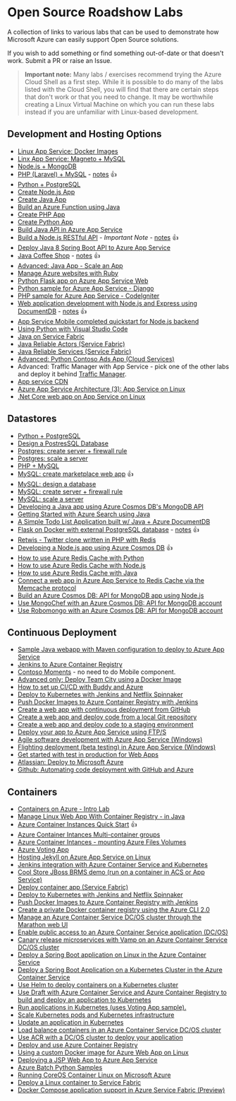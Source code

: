 # Open Source Roadshow Labs
A collection of links to various labs that can be used to demonstrate how Microsoft Azure can easily support Open Source solutions.

If you wish to add something or find something out-of-date or that doesn't work. Submit a PR or raise an Issue.

> **Important note:** Many labs / exercises recommend trying the Azure Cloud Shell as a first step. While it is possible to do many of the labs listed with the Cloud Shell, you will find that there are certain steps that don't work or that you need to change. It may be worthwhile creating a Linux Virtual Machine on which you can run these labs instead if you are unfamiliar with Linux-based development.

## Development and Hosting Options

* [Linux App Service: Docker Images](https://github.com/azure-app-service/apps)
* [Linx App Service: Magneto + MySQL](https://github.com/Azure-App-Service/apps/tree/master/Magneto)
* [Node.js + MongoDB](https://docs.microsoft.com/en-us/azure/app-service-web/app-service-web-tutorial-nodejs-mongodb-app)
* [PHP (Laravel) + MySQL](https://docs.microsoft.com/en-us/azure/app-service-web/app-service-web-tutorial-php-mysql) - [notes](PHP-Laravel+MySQL.md) :thumbsup:
* [Python + PostgreSQL](https://docs.microsoft.com/en-us/azure/app-service-web/app-service-web-tutorial-docker-python-postgresql-app)
* [Create Node.js App](https://docs.microsoft.com/en-us/azure/app-service-web/app-service-web-get-started-nodejs)
* [Create Java App](https://docs.microsoft.com/en-us/azure/app-service-web/app-service-web-get-started-java)
* [Build an Azure Function using Java](https://docs.microsoft.com/en-gb/azure/azure-functions/functions-create-first-java-maven)
* [Create PHP App](https://docs.microsoft.com/en-us/azure/app-service-web/app-service-web-get-started-php)
* [Create Python App](https://docs.microsoft.com/en-us/azure/app-service-web/app-service-web-get-started-python)
* [Build Java API in Azure App Service](https://docs.microsoft.com/en-au/azure/app-service-api/app-service-api-java-api-app)
* [Build a Node.js RESTful API](https://docs.microsoft.com/en-au/azure/app-service-api/app-service-api-nodejs-api-app) - *Important Note* - [notes](Node.js-RESTful-API.md) :thumbsup:
* [Deploy Java 8 Spring Boot API to Azure App Service](https://blogs.msdn.microsoft.com/cloud_solution_architect/2016/11/23/deploy-java-8-spring-boot-api-to-azure-app-service/)
* [Java Coffee Shop](https://github.com/Azure-Samples/app-service-web-java-get-started) - [notes](Java-Coffee-Shop.md) :thumbsup:
* [Advanced: Java App - Scale an App](https://github.com/Azure-Samples/app-service-java-scale-web-apps-on-linux)
* [Manage Azure websites with Ruby](https://github.com/Azure-Samples/app-service-web-ruby-manage)
* [Python Flask app on Azure App Service Web](https://github.com/Azure-Samples/python-docs-hello-world)
* [Python sample for Azure App Service - Django](https://github.com/Azure-Samples/app-service-web-python-get-started)
* [PHP sample for Azure App Service - CodeIgniter](https://github.com/Azure-Samples/app-service-web-php-get-started)
* [Web application development with Node.js and Express using DocumentDB](https://github.com/sjwaight/documentdb-node-todo-app) - [notes](node-express-docdb.md) :thumbsup: 
* [App Service Mobile completed quickstart for Node.js backend](https://github.com/Azure-Samples/app-service-mobile-nodejs-backend-quickstart)
* [Using Python with Visual Studio Code](https://github.com/Microsoft/TechnicalCommunityContent/tree/master/Open%20Dev%20Framework/Python/Session%202%20-%20Hands%20On)
* [Java on Service Fabric](https://docs.microsoft.com/en-us/azure/service-fabric/service-fabric-create-your-first-linux-application-with-java)
* [Java Reliable Actors (Service Fabric)](https://docs.microsoft.com/en-us/azure/service-fabric/service-fabric-reliable-actors-get-started-java)
* [Java Reliable Services (Service Fabric)](https://docs.microsoft.com/en-us/azure/service-fabric/service-fabric-reliable-services-quick-start-java)
* [Advanced: Python Contoso Ads App (Cloud Services)](https://github.com/Azure-Samples/cloud-services-python-contoso-ads-application)
* Advanced: Traffic Manager with App Service - pick one of the other labs and deploy it behind [Traffic Manager](https://docs.microsoft.com/en-us/azure/traffic-manager/).
* [App service CDN](https://docs.microsoft.com/en-us/azure/app-service-web/app-service-web-tutorial-content-delivery-network)
* [Azure App Service Architecture (3): App Service on Linux](http://itnerd.space/2016/11/02/azure-app-service-architecture-3-app-service-on-linux/)
* [.Net Core web app on App Service on Linux](https://docs.microsoft.com/en-gb/azure/app-service/containers/quickstart-dotnetcore)

## Datastores

* [Python + PostgreSQL](https://docs.microsoft.com/en-us/azure/app-service-web/app-service-web-tutorial-docker-python-postgresql-app)
* [Design a PostresSQL Database](https://docs.microsoft.com/en-us/azure/postgresql/tutorial-design-database-using-azure-cli)
* [Postgres: create server + firewall rule](https://docs.microsoft.com/en-us/azure/postgresql/scripts/sample-create-server-and-firewall-rule?toc=%2fcli%2fazure%2ftoc.json)
* [Postgres: scale a server](https://docs.microsoft.com/en-us/azure/postgresql/scripts/sample-scale-server-up-or-down?toc=%2fcli%2fazure%2ftoc.json)
* [PHP + MySQL](https://docs.microsoft.com/en-us/azure/app-service-web/app-service-web-tutorial-php-mysql?toc=%2fazure%2fmysql%2ftoc.json)
* [MySQL: create marketplace web app](https://docs.microsoft.com/en-us/azure/app-service-web/app-service-web-create-web-app-from-marketplace?toc=%2fazure%2fmysql%2ftoc.json) :thumbsup:
* [MySQL: design a database](https://docs.microsoft.com/en-us/azure/mysql/tutorial-design-database-using-cli)
* [MySQL: create server + firewall rule](https://docs.microsoft.com/en-us/azure/mysql/scripts/sample-create-server-and-firewall-rule?toc=%2fcli%2fazure%2ftoc.json)
* [MySQL: scale a server](https://docs.microsoft.com/en-us/azure/mysql/scripts/sample-scale-server?toc=%2fcli%2fazure%2ftoc.json)
* [Developing a Java app using Azure Cosmos DB's MongoDB API](https://github.com/Azure-Samples/azure-cosmos-db-mongodb-java-getting-started)
* [Getting Started with Azure Search using Java](	https://github.com/Azure-Samples/search-java-getting-started)
* [A Simple Todo List Application built w/ Java + Azure DocumentDB](	https://github.com/Azure-Samples/documentdb-java-todo-app)
* [Flask on Docker with external PostgreSQL database](	https://github.com/Azure-Samples/docker-flask-postgres) - [notes](docker-flask-postgres.md) :thumbsup:
* [Retwis - Twitter clone written in PHP with Redis](	https://github.com/Azure-Samples/app-service-web-php-retwis)
* [Developing a Node.js app using Azure Cosmos DB](	https://github.com/Azure-Samples/azure-cosmos-db-documentdb-nodejs-getting-started) :thumbsup:
* [How to use Azure Redis Cache with Python](	https://docs.microsoft.com/en-us/azure/redis-cache/cache-python-get-started)
* [How to use Azure Redis Cache with Node.js](	https://docs.microsoft.com/en-us/azure/redis-cache/cache-nodejs-get-started)
* [How to use Azure Redis Cache with Java](https://docs.microsoft.com/en-us/azure/redis-cache/cache-java-get-started)
* [Connect a web app in Azure App Service to Redis Cache via the Memcache protocol](https://docs.microsoft.com/en-us/azure/app-service-web/web-sites-connect-to-redis-using-memcache-protocol?toc=%2fazure%2fredis-cache%2ftoc.json)
* [Build an Azure Cosmos DB: API for MongoDB app using Node.js](https://docs.microsoft.com/en-us/azure/cosmos-db/mongodb-samples)
* [Use MongoChef with an Azure Cosmos DB: API for MongoDB account](https://docs.microsoft.com/en-us/azure/cosmos-db/mongodb-mongochef)
* [Use Robomongo with an Azure Cosmos DB: API for MongoDB account](https://docs.microsoft.com/en-us/azure/cosmos-db/mongodb-robomongo)

## Continuous Deployment

* [Sample Java webapp with Maven configuration to deploy to Azure App Service](https://github.com/Azure-Samples/app-service-maven)	
* [Jenkins to Azure Container Registry](https://github.com/Azure/azure-quickstart-templates/tree/master/201-jenkins-acr)
* [Contoso Moments](https://github.com/azure-appservice-samples/ContosoMoments) - no need to do Mobile component.
* [Advanced only: Deploy Team City using a Docker Image](https://hub.docker.com/r/jetbrains/teamcity-server/)
* [How to set up CI/CD with Buddy and Azure](https://hackernoon.com/how-to-set-up-ci-cd-with-buddy-and-azure-b9ec91e8c4ff)
* [Deploy to Kubernetes with Jenkins and Netflix Spinnaker](	https://github.com/Azure/azure-quickstart-templates/tree/master/301-jenkins-acr-spinnaker-k8s)
* [Push Docker Images to Azure Container Registry with Jenkins](	https://github.com/Azure/azure-quickstart-templates/tree/master/201-jenkins-acr)
* [Create a web app with continuous deployment from GitHub](	https://docs.microsoft.com/en-us/azure/app-service-web/scripts/app-service-cli-continuous-deployment-github)
* [Create a web app and deploy code from a local Git repository](	https://docs.microsoft.com/en-us/azure/app-service-web/scripts/app-service-cli-deploy-local-git?toc=%2fcli%2fazure%2ftoc.json)
* [Create a web app and deploy code to a staging environment](	https://docs.microsoft.com/en-us/azure/app-service-web/scripts/app-service-cli-deploy-staging-environment?toc=%2fcli%2fazure%2ftoc.json)
* [Deploy your app to Azure App Service using FTP/S](	https://docs.microsoft.com/en-us/azure/app-service-web/app-service-deploy-ftp)
* [Agile software development with Azure App Service (Windows)](	https://docs.microsoft.com/en-us/azure/app-service-web/app-service-agile-software-development)
* [Flighting deployment (beta testing) in Azure App Service (Windows)](	https://docs.microsoft.com/en-us/azure/app-service-web/app-service-web-test-in-production-controlled-test-flight)
* [Get started with test in production for Web Apps](	https://docs.microsoft.com/en-us/azure/app-service-web/app-service-web-test-in-production-get-start)
* [Atlassian: Deploy to Microsoft Azure](https://confluence.atlassian.com/bitbucket/deploy-to-microsoft-azure-900820699.html)
* [Github: Automating code deployment with GitHub and Azure](https://github.com/blog/2056-automating-code-deployment-with-github-and-azure)

## Containers

* [Containers on Azure - Intro Lab](https://github.com/shanepeckham/ContainersOnAzure_IntroLab)
* [Manage Linux Web App With Container Registry - in Java](https://github.com/Azure-Samples/app-service-java-deploy-image-from-acr-to-linux)
* [Azure Container Instances Quick Start](https://docs.microsoft.com/en-us/azure/container-instances/container-instances-quickstart) :thumbsup:
* [Azure Container Intances Multi-container groups](https://docs.microsoft.com/en-us/azure/container-instances/container-instances-multi-container-group)
* [Azure Container Intances - mounting Azure Files Volumes](https://docs.microsoft.com/en-us/azure/container-instances/container-instances-mounting-azure-files-volume)
* [Azure Voting App](https://github.com/Azure-Samples/azure-voting-app)
* [Hosting Jekyll on Azure App Service on Linux](http://anthonychu.ca/post/jekyll-azure-app-service-linux/)
* [Jenkins integration with Azure Container Service and Kubernetes](https://docs.microsoft.com/en-us/azure/container-service/container-service-kubernetes-jenkins)
* [Cool Store JBoss BRMS demo (run on a container in ACS or App Service)](https://github.com/jbossdemocentral/brms-coolstore-demo)
* [Deploy container app (Service Fabric)](https://docs.microsoft.com/en-us/azure/service-fabric/service-fabric-deploy-container-linux)
* [Deploy to Kubernetes with Jenkins and Netflix Spinnaker](https://github.com/Azure/azure-quickstart-templates/tree/master/301-jenkins-acr-spinnaker-k8s)
* [Push Docker Images to Azure Container Registry with Jenkins](https://github.com/Azure/azure-quickstart-templates/tree/master/201-jenkins-acr)
* [Create a private Docker container registry using the Azure CLI 2.0	](https://docs.microsoft.com/en-au/azure/container-registry/container-registry-get-started-azure-cli)
* [Manage an Azure Container Service DC/OS cluster through the Marathon web UI](https://docs.microsoft.com/en-us/azure/container-service/container-service-mesos-marathon-ui)
* [Enable public access to an Azure Container Service application (DC/OS)	](https://docs.microsoft.com/en-us/azure/container-service/container-service-enable-public-access)
* [Canary release microservices with Vamp on an Azure Container Service DC/OS cluster](https://docs.microsoft.com/en-us/azure/container-service/container-service-dcos-vamp-canary-release)
* [Deploy a Spring Boot application on Linux in the Azure Container Service](https://docs.microsoft.com/en-us/azure/container-service/container-service-deploy-spring-boot-app-on-linux)
* [Deploy a Spring Boot Application on a Kubernetes Cluster in the Azure Container Service](https://docs.microsoft.com/en-us/azure/container-service/container-service-deploy-spring-boot-app-on-kubernetes	)
* [Use Helm to deploy containers on a Kubernetes cluster](https://docs.microsoft.com/en-us/azure/container-service/container-service-kubernetes-helm)
* [Use Draft with Azure Container Service and Azure Container Registry to build and deploy an application to Kubernetes	](	https://docs.microsoft.com/en-us/azure/container-service/container-service-draft-up	)
* [Run applications in Kubernetes (uses Voting App sample).](https://docs.microsoft.com/en-us/azure/container-service/container-service-tutorial-kubernetes-deploy-application)
* [Scale Kubernetes pods and Kubernetes infrastructure](https://docs.microsoft.com/en-us/azure/container-service/container-service-tutorial-kubernetes-scale)
* [Update an application in Kubernetes](https://docs.microsoft.com/en-us/azure/container-service/container-service-tutorial-kubernetes-app-update)
* [Load balance containers in an Azure Container Service DC/OS cluster](https://docs.microsoft.com/en-us/azure/container-service/container-service-load-balancing)
* [Use ACR with a DC/OS cluster to deploy your application](https://docs.microsoft.com/en-us/azure/container-service/container-service-dcos-acr)
* [Deploy and use Azure Container Registry](https://docs.microsoft.com/en-us/azure/container-service/container-service-tutorial-kubernetes-prepare-acr)
* [Using a custom Docker image for Azure Web App on Linux](https://docs.microsoft.com/en-us/azure/app-service-web/app-service-linux-using-custom-docker-image)
* [Deploying a JSP Web App to Azure App Service](https://alexandrebrisebois.wordpress.com/2015/09/15/azure-adventures-deploying-a-jsp-web-app-to-azure-app-service/)
* [Azure Batch Python Samples](https://github.com/Azure/azure-batch-samples/tree/master/Python/Batch)
* [Running CoreOS Container Linux on Microsoft Azure](https://coreos.com/os/docs/latest/booting-on-azure.html)
* [Deploy a Linux container to Service Fabric](https://docs.microsoft.com/en-us/azure/service-fabric/service-fabric-deploy-container-linux)
* [	Docker Compose application support in Azure Service Fabric (Preview)](https://docs.microsoft.com/en-us/azure/service-fabric/service-fabric-docker-compose)
